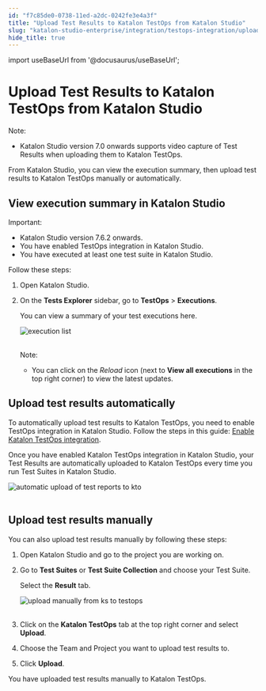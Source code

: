 ```yaml
---
id: "f7c85de0-0738-11ed-a2dc-0242fe3e4a3f"
title: "Upload Test Results to Katalon TestOps from Katalon Studio"
slug: "katalon-studio-enterprise/integration/testops-integration/upload-test-results-to-katalon-testops-from-katalon-studio"
hide_title: true
---
```

import useBaseUrl from '@docusaurus/useBaseUrl';


# <a id="id" class="anchor_top_offset"/><a id="ariaid-title1" class="anchor_top_offset"/>Upload Test Results to Katalon TestOps from Katalon Studio

<div xmlns="http://www.w3.org/1999/xhtml" className="note note note_note"><span className="note__title">Note:</span> 
  <ul className="ul"><li className="li">Katalon Studio version 7.0 onwards supports video capture of Test Results when uploading them to Katalon TestOps.</li></ul>
</div>
<p xmlns="http://www.w3.org/1999/xhtml" className="p">From Katalon Studio, you can view the execution summary, then upload test results to Katalon TestOps manually or automatically.</p> 

## <a id="id_1" class="anchor_top_offset"/>View execution summary in Katalon Studio

<div xmlns="http://www.w3.org/1999/xhtml" className="note important note_important"><span className="note__title">Important:</span> 
  <ul className="ul"><li className="li">Katalon Studio version 7.6.2 onwards.</li><li className="li">You have enabled TestOps integration in Katalon Studio.</li><li className="li">You have executed at least one test suite in Katalon
      Studio.</li></ul>
</div>
<p xmlns="http://www.w3.org/1999/xhtml" className="p">Follow these steps:</p> 
<ol xmlns="http://www.w3.org/1999/xhtml" className="ol"><li className="li">     <p className="p">Open Katalon Studio.</p>   </li><li className="li">     <p className="p">On the <strong className="ph b">Tests Explorer</strong> sidebar, go to       <strong className="ph b">TestOps</strong> &gt; <strong className="ph b">Executions</strong>.</p>     <p className="p">You can view a summary of your test executions here.</p>     <p className="p">       <img className="image" src={useBaseUrl("https://github.com/katalon-studio/docs-images/raw/master/katalon-studio/docs/view-execution-list/execution-list.png")} alt="execution list" /><br /><br />     </p>     <div className="note note note_note"><span className="note__title">Note:</span>        <ul className="ul"><li className="li"><p className="p">You can click on the <em className="ph i">Reload</em> icon (next to <strong className="ph b">View               all executions</strong> in the top right corner) to view the latest             updates.</p></li></ul>     </div>   </li></ol> 
    

## <a id="id_2" class="anchor_top_offset"/>Upload test results automatically

    
      
<p xmlns="http://www.w3.org/1999/xhtml" className="p">To automatically upload test results to Katalon TestOps, you   need to enable TestOps integration in Katalon Studio. Follow the   steps in this guide: <a className="xref" href="/docs/katalon-studio-enterprise/integration/testops-integration/integrate-katalon-testops-with-katalon-studio#id_3">Enable     Katalon TestOps integration</a>.</p> 
      
<p xmlns="http://www.w3.org/1999/xhtml" className="p">Once you have enabled Katalon TestOps integration in Katalon   Studio, your Test Results are automatically uploaded to Katalon   TestOps every time you run Test Suites in Katalon Studio.</p> 
      
<p xmlns="http://www.w3.org/1999/xhtml" className="p">   <img className="image" src={useBaseUrl("https://github.com/katalon-studio/docs-images/raw/master/katalon-analytics/docs/testops-revamp-july-test-uploads-to-kto-from-ks/KS-TESTOPS-Upload-results-automatically.png")} alt="automatic upload of test reports to kto" /><br /><br /> </p> 
    
  

## <a id="id_3" class="anchor_top_offset"/>Upload test results manually

<p xmlns="http://www.w3.org/1999/xhtml" className="p">You can also upload test results manually by following these   steps:</p> 
<ol xmlns="http://www.w3.org/1999/xhtml" className="ol"><li className="li">     <p className="p">Open Katalon Studio and go to the project you are working       on.</p>   </li><li className="li">     <p className="p">Go to <strong className="ph b">Test Suites</strong> or <strong className="ph b">Test Suite         Collection</strong> and choose your Test Suite.</p>     <p className="p">Select the <strong className="ph b">Result</strong> tab.</p>     <p className="p">       <img className="image" src={useBaseUrl("https://github.com/katalon-studio/docs-images/raw/master/katalon-analytics/docs/testops-revamp-july-test-uploads-to-kto-from-ks/KS-TESTOPS-Upload-result-manually.png")} alt="upload manually from ks to testops" /><br /><br />     </p>   </li><li className="li">     <p className="p">Click on the <strong className="ph b">Katalon TestOps</strong> tab at the top       right corner and select <strong className="ph b">Upload</strong>.</p>   </li><li className="li">     <p className="p">Choose the Team and Project you want to upload test results       to.</p>   </li><li className="li">     <p className="p">Click <strong className="ph b">Upload</strong>.</p>   </li></ol> 
<p xmlns="http://www.w3.org/1999/xhtml" className="p">You have uploaded test results manually to Katalon TestOps.</p> 
